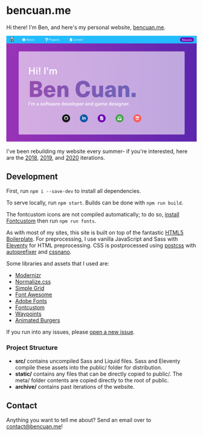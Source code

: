 # bencuan.me

Hi there! I'm Ben, and here's my personal website, [bencuan.me](https://bencuan.me).

![Screenshot](screenshot.png)

I've been rebuilding my website every summer- if you're interested, here are the [2018](https://bencuan.me/2018), [2019](https://bencuan.me/2019), and [2020](https://bencuan.me/2020) iterations.

## Development

First, run `npm i --save-dev` to install all dependencies.

To serve locally, run `npm start`. Builds can be done with `npm run build`.

The fontcustom icons are not compiled automatically; to do so, [install Fontcustom](https://fontcustom.github.io/fontcustom/) then run `npm run fonts`.

As with most of my sites, this site is built on top of the fantastic [HTML5 Boilerplate](https://html5boilerplate.com/). For preprocessing, I use vanilla JavaScript and Sass with [Eleventy](https://www.11ty.dev/) for HTML preprocessing. CSS is postprocessed using [postcss](https://postcss.org/) with [autoprefixer](https://github.com/postcss/autoprefixer) and [cssnano](https://cssnano.co/).

Some libraries and assets that I used are:
 - [Modernizr](https://modernizr.com/)
 - [Normalize.css](https://necolas.github.io/normalize.css/)
 - [Simple Grid](https://simplegrid.io)
 - [Font Awesome](https://fontawesome.io)
 - [Adobe Fonts](https://fonts.adobe.com/)
 - [Fontcustom](https://fontcustom.github.io/fontcustom/)
 - [Waypoints](https://github.com/imakewebthings/waypoints)
 - [Animated Burgers](https://march08.github.io/animated-burgers/)

If you run into any issues, please [open a new issue](https://github.com/64bitpandas/bencuan.me/issues).

### Project Structure
 - **src/** contains uncompiled Sass and Liquid files. Sass and Eleventy compile these assets into the public/ folder for distribution.
 - **static/** contains any files that can be directly copied to public/. The meta/ folder contents are copied directly to the root of public. 
 - **archive/** contains past iterations of the website.

## Contact

Anything you want to tell me about? Send an email over to [contact@bencuan.me](mailto:contact@bencuan.me)!
